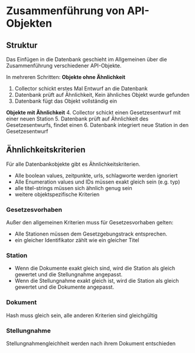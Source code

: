 # Zusammenführung von API-Objekten

## Struktur

Das Einfügen in die Datenbank geschieht im Allgemeinen über die 
Zusammenführung verschiedener API-Objekte.

In mehreren Schritten: 
**Objekte ohne Ähnlichkeit**
1. Collector schickt erstes Mal Entwurf an die Datenbank
2. Datenbank prüft auf Ähnlichkeit, Kein ähnliches Objekt wurde gefunden
3. Datenbank fügt das Objekt vollständig ein

**Objekte mit Ähnlichkeit**
4. Collector schickt einen Gesetzesentwurf mit einer neuen Station
5. Datenbank prüft auf Ähnlichkeit des Gesetzesentwurfs, findet einen
6. Datenbank integriert neue Station in den Gesetzesentwurf

## Ähnlichkeitskriterien
Für alle Datenbankobjekte gibt es Ähnlichkeitskriterien.
- Alle boolean values, zeitpunkte, urls, schlagworte werden ignoriert
- Alle Enumeration values und IDs müssen exakt gleich sein (e.g. typ)
- alle titel-strings müssen sich ähnlich genug sein
- weitere objektspezifische Kriterien

### Gesetzesvorhaben
Außer den allgemeinen Kriterien muss für Gesetzesvorhaben gelten:
- Alle Stationen müssen dem Gesetzgebungstrack entsprechen.
- ein gleicher Identifikator zählt wie ein gleicher Titel

### Station
- Wenn die Dokumente exakt gleich sind, wird die Station als gleich gewertet und die Stellungnahme angepasst.
- Wenn die Stellungnahme exakt gleich ist, wird die Station als gleich gewertet und die Dokumente angepasst. 

### Dokument
Hash muss gleich sein, alle anderen Kriterien sind gleichgültig

### Stellungnahme
Stellungnahmengleichheit werden nach ihrem Dokument entschieden
